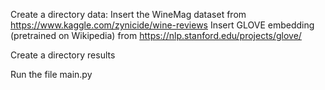 Create a directory data:
	Insert the WineMag dataset from https://www.kaggle.com/zynicide/wine-reviews
	Insert GLOVE embedding (pretrained on Wikipedia) from https://nlp.stanford.edu/projects/glove/
	
Create a directory results

Run the file main.py
